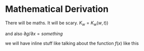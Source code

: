 # Mathematical Derivation


There will be maths. It will be scary.
$K_{w} = K_{w}(w,t))$

and also
$\partial g / \partial x = something$

we will have inline stuff like talking about the function $f(x)$ like this